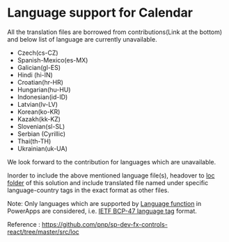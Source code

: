 # Language support for Calendar

All the translation files are borrowed from contributions(Link at the bottom) and below list of language are currently unavailable.
 - Czech(cs-CZ)
 - Spanish-Mexico(es-MX)
 - Galician(gl-ES)
 - Hindi (hi-IN)
 - Croatian(hr-HR)
 - Hungarian(hu-HU)
 - Indonesian(id-ID)
 - Latvian(lv-LV)
 - Korean(ko-KR)
 - Kazakh(kk-KZ)
 - Slovenian(sl-SL)
 - Serbian (Cyrillic)
 - Thai(th-TH)
 - Ukrainian(uk-UA)


We look forward to the contribution for languages which are unavailable.

Inorder to include the above mentioned language file(s), headover to [loc folder](../loc/) of this solution and include translated file named under specific language-country tags in the exact format as other files.

Note: Only languages which are supported by [Language function](https://docs.microsoft.com/en-us/power-platform/power-fx/reference/function-language) in PowerApps are considered, i.e. [IETF BCP-47 language tag](https://tools.ietf.org/html/bcp47) format.

Reference : https://github.com/pnp/sp-dev-fx-controls-react/tree/master/src/loc 